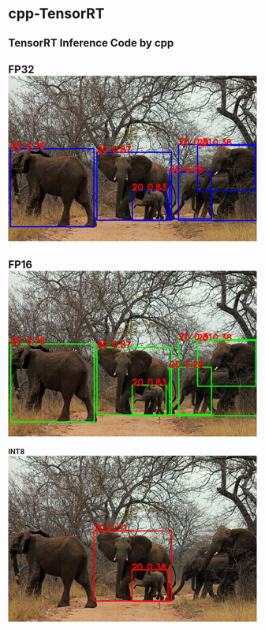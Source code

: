 # cpp-TensorRT
TensorRT Inference Code by cpp
---
**FP32**
![FP32](result/result_fp32.jpg)
---
**FP16**
![FP32](result/result_fp16.jpg)
---
**INT8**
![FP32](result/result_int8.jpg)
